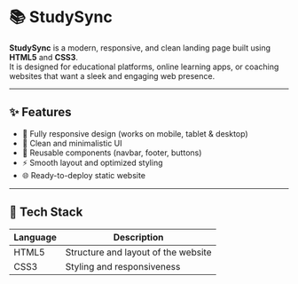 # 📚 StudySync

**StudySync** is a modern, responsive, and clean landing page built using **HTML5** and **CSS3**.  
It is designed for educational platforms, online learning apps, or coaching websites that want a sleek and engaging web presence.

---

## ✨ Features

- 📱 Fully responsive design (works on mobile, tablet & desktop)
- 🎨 Clean and minimalistic UI
- 🧩 Reusable components (navbar, footer, buttons)
- ⚡ Smooth layout and optimized styling
- 🌐 Ready-to-deploy static website

---

## 📂 Tech Stack

| Language | Description        |
|----------|--------------------|
| HTML5    | Structure and layout of the website |
| CSS3     | Styling and responsiveness          |

